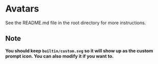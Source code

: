 # Avatars

See the README.md file in the root directory for more instructions.

## Note

**You should keep `builtin/custom.svg` so it will show up as the custom prompt icon. You can also modify it if you want to.**